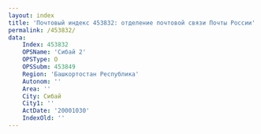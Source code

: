 ```yaml
---
layout: index
title: 'Почтовый индекс 453832: отделение почтовой связи Почты России'
permalink: /453832/
data:
    Index: 453832
    OPSName: 'Сибай 2'
    OPSType: О
    OPSSubm: 453849
    Region: 'Башкортостан Республика'
    Autonom: ''
    Area: ''
    City: Сибай
    City1: ''
    ActDate: '20001030'
    IndexOld: ''
---
```

